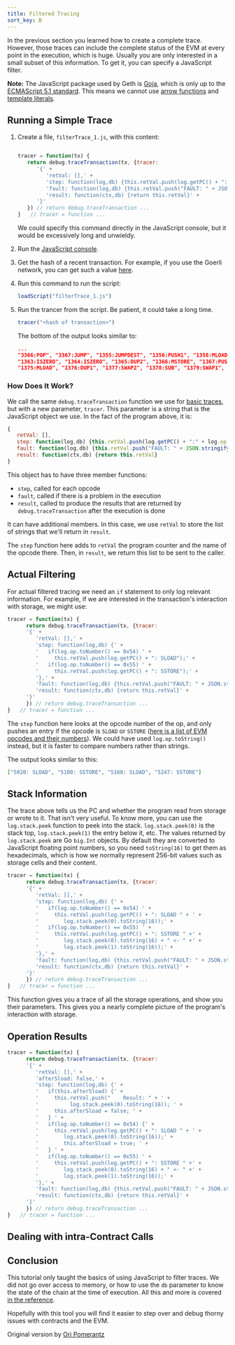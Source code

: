 ```yaml
---
title: Filtered Tracing
sort_key: B
---
```


In the previous section you learned how to create a complete trace. However, those traces can include the complete status of the EVM at every point 
in the execution, which is huge. Usually you are only interested in a small subset of this information. To get it, you can specify a JavaScript filter.

**Note:** The JavaScript package used by Geth is [Goja](https://github.com/dop251/goja), which is only up to the
[ECMAScript 5.1 standard](https://262.ecma-international.org/5.1/). This means we cannot use [arrow functions](https://www.w3schools.com/js/js_arrow_function.asp)
and [template literals](https://developer.mozilla.org/en-US/docs/Web/JavaScript/Reference/Template_literals).


## Running a Simple Trace

1. Create a file, `filterTrace_1.js`, with this content:

   ```javascript
   
   tracer = function(tx) {
      return debug.traceTransaction(tx, {tracer: 
         '{' +
            'retVal: [],' +
            'step: function(log,db) {this.retVal.push(log.getPC() + ":" + log.op.toString())},' +
            'fault: function(log,db) {this.retVal.push("FAULT: " + JSON.stringify(log))},' +
            'result: function(ctx,db) {return this.retVal}' + 
         '}'
      }) // return debug.traceTransaction ...
   }   // tracer = function ...

   ```

   We could specify this command directly in the JavaScript console, but it would be excessively long and unwieldy.
   
2. Run the [JavaScript console](https://geth.ethereum.org/docs/interface/javascript-console). 
3. Get the hash of a recent transaction. For example, if you use the Goerli network, you can get such a value
   [here](https://goerli.etherscan.io/).
4. Run this command to run the script:

   ```javascript
   loadScript("filterTrace_1.js")
   ```

5. Run the trancer from the script. Be patient, it could take a long time.

   ```javascript
   tracer("<hash of transaction>")
   ```
   
   The bottom of the output looks similar to:
   ```json
   ...
   "3366:POP", "3367:JUMP", "1355:JUMPDEST", "1356:PUSH1", "1358:MLOAD", "1359:DUP1", "1360:DUP3", "1361:ISZERO", "1362:ISZERO", 
   "1363:ISZERO", "1364:ISZERO", "1365:DUP2", "1366:MSTORE", "1367:PUSH1", "1369:ADD", "1370:SWAP2", "1371:POP", "1372:POP", "1373:PUSH1", 
   "1375:MLOAD", "1376:DUP1", "1377:SWAP2", "1378:SUB", "1379:SWAP1", "1380:RETURN"]
   ```
   
### How Does It Work?

We call the same `debug.traceTransaction` function we use for [basic traces](https://geth.ethereum.org/docs/dapp/tracing), but
with a new parameter, `tracer`. This parameter is a string that is the JavaScript object we use. In the fact of the program
above, it is:

```javascript
{
   retVal: [],
   step: function(log,db) {this.retVal.push(log.getPC() + ":" + log.op.toString())},
   fault: function(log,db) {this.retVal.push("FAULT: " + JSON.stringify(log))},
   result: function(ctx,db) {return this.retVal}
}
```

This object has to have three member functions:

- `step`, called for each opcode
- `fault`, called if there is a problem in the execution
- `result`, called to produce the results that are returned by `debug.traceTransaction` after the execution is done

It can have additional members. In this case, we use `retVal` to store the list of strings that we'll return in `result`.

The `step` function here adds to `retVal` the program counter and the name of the opcode there. Then, in `result`, we return this
list to be sent to the caller.


## Actual Filtering

For actual filtered tracing we need an `if` statement to only log relevant information. For example, if we are interested in
the transaction's interaction with storage, we might use:

```javascript
tracer = function(tx) {
      return debug.traceTransaction(tx, {tracer:
      '{' +
         'retVal: [],' +
         'step: function(log,db) {' +
         '   if(log.op.toNumber() == 0x54) ' +
         '     this.retVal.push(log.getPC() + ": SLOAD");' +
         '   if(log.op.toNumber() == 0x55) ' +
         '     this.retVal.push(log.getPC() + ": SSTORE");' +
         '},' +
         'fault: function(log,db) {this.retVal.push("FAULT: " + JSON.stringify(log))},' +
         'result: function(ctx,db) {return this.retVal}' +
      '}'
      }) // return debug.traceTransaction ...
}   // tracer = function ...
```

The `step` function here looks at the opcode number of the op, and only pushes an entry if the opcode is
`SLOAD` or `SSTORE` ([here is a list of EVM opcodes and their numbers](https://github.com/wolflo/evm-opcodes)).
We could have used `log.op.toString()` instead, but it is faster to compare numbers rather than strings.

The output looks similar to this:

```json
["5020: SLOAD", "5100: SSTORE", "5168: SLOAD", "5247: SSTORE"]
```


## Stack Information

The trace above tells us the PC and whether the program read from storage or wrote to it. That isn't very
useful. To know more, you can use the `log.stack.peek` function to peek into the stack. `log.stack.peek(0)`
is the stack top, `log.stack.peek(1)` the entry below it, etc. The values returned by `log.stack.peek` are
Go `big.Int` objects. By default they are converted to JavaScript floating point numbers, so you need 
`toString(16)` to get them as hexadecimals, which is how we normally represent 256-bit values such as
storage cells and their content.

```javascript
tracer = function(tx) {
      return debug.traceTransaction(tx, {tracer:
      '{' +
         'retVal: [],' +
         'step: function(log,db) {' +
         '   if(log.op.toNumber() == 0x54) ' +
         '     this.retVal.push(log.getPC() + ": SLOAD " + ' +
         '        log.stack.peek(0).toString(16));' +
         '   if(log.op.toNumber() == 0x55) ' +
         '     this.retVal.push(log.getPC() + ": SSTORE " +' +
         '        log.stack.peek(0).toString(16) + " <- " +' +
         '        log.stack.peek(1).toString(16));' +
         '},' +
         'fault: function(log,db) {this.retVal.push("FAULT: " + JSON.stringify(log))},' +
         'result: function(ctx,db) {return this.retVal}' +
      '}'
      }) // return debug.traceTransaction ...
}   // tracer = function ...

```

This function gives you a trace of all the storage operations, and show you their parameters. This gives
you a nearly complete picture of the program's interaction with storage.

## Operation Results



```javascript
tracer = function(tx) {
      return debug.traceTransaction(tx, {tracer:
      '{' +
         'retVal: [],' +
         'afterSload: false,' +
         'step: function(log,db) {' +
         '   if(this.afterSload) {' +
         '     this.retVal.push("    Result: " + ' +
         '          log.stack.peek(0).toString(16)); ' +
         '     this.afterSload = false; ' +
         '   } ' +
         '   if(log.op.toNumber() == 0x54) {' +
         '     this.retVal.push(log.getPC() + ": SLOAD " + ' +
         '        log.stack.peek(0).toString(16));' +
         '        this.afterSload = true; ' +
         '   } ' +
         '   if(log.op.toNumber() == 0x55) ' +
         '     this.retVal.push(log.getPC() + ": SSTORE " +' +
         '        log.stack.peek(0).toString(16) + " <- " +' +
         '        log.stack.peek(1).toString(16));' +
         '},' +
         'fault: function(log,db) {this.retVal.push("FAULT: " + JSON.stringify(log))},' +
         'result: function(ctx,db) {return this.retVal}' +
      '}'
      }) // return debug.traceTransaction ...
}   // tracer = function ...
```

## Dealing with intra-Contract Calls

   
## Conclusion

This tutorial only taught the basics of using JavaScript to filter traces. We did not go over access to memory,
or how to use the `db` parameter to know the state of the chain at the time of execution. All this and more is
covered [in the reference](https://geth.ethereum.org/docs/rpc/ns-debug#javascript-based-tracing).

Hopefully with this tool you will find it easier to step over and debug thorny issues with contracts and the EVM.

Original version by [Ori Pomerantz](qbzzt1@gmail.com)
